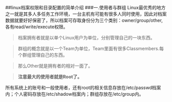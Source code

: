 ##linux档案权限和目录配置的简单介绍
###一.使用者与群组
Linux最优秀的地方之一就是其多人多任务工作环境，一台主机有可能有很多人同时使用，因此对档案数据就要好好保密了，所以档案可存取身份分为三个类别：owner/group/other,各有read/write/execute权限。

>档案拥有者就是以单个Linux用户为单位，分别管理自己的一块东西。

>群组的概念就是以一个Team为单位，Team里面有很多Classmembers.每个群组管理自己的东西。

>那么Other就是拥有者的相对一面了。

>**注意最大的使用者就是Root了。**

所有系统上的账号和一般使用者，还有root的相关信息存放在/etc/passwd档案内；个人密码存放在/etc/shadow档案内；群组存放在/etc/group内。
